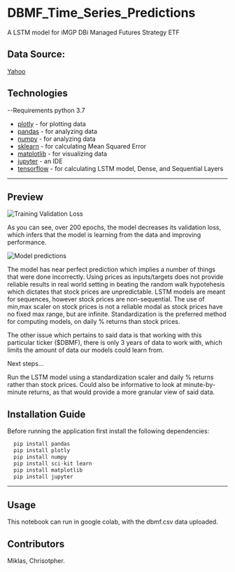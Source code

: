 # DBMF_Time_Series_Predictions
A LSTM model for iMGP DBi Managed Futures Strategy ETF

## Data Source: 
[Yahoo](https://finance.yahoo.com/quote/DBMF/history?period1=1557273600&period2=1664150400&interval=1d&filter=history&frequency=1d&includeAdjustedClose=true)


## Technologies
--Requirements
python 3.7

- [plotly](https://pypi.org/project/plotly/) - for plotting data
- [pandas](https://pypi.org/project/pandas/) - for analyzing data 
- [numpy](https://pypi.org/project/numpy/) - for analyzing data 
- [sklearn](https://pypi.org/project/sklearn/) - for calculating Mean Squared Error
- [matplotlib](https://pypi.org/project/matplotlib/) - for visualizing data
- [jupyter](https://pypi.org/project/jupyterlab/) - an IDE
- [tensorflow](https://pypi.org/project/tensorflow/) - for calculating LSTM model, Dense, and Sequential Layers
  
---

## Preview
![Training Validation Loss](https://user-images.githubusercontent.com/94579605/192651730-7b8cc4b1-5598-4a1a-a9f0-0d783ef4edde.png)

As you can see, over 200 epochs, the model decreases its validation loss, which infers that the model is learning from the data and improving performance.

![Model predictions](https://user-images.githubusercontent.com/94579605/192651795-e112fc86-a36d-4718-bebb-70851a6ecbd4.png)

The model has near perfect prediction which implies a number of things that were done incorrectly. Using prices as inputs/targets does not provide reliable results in real world setting in beating the random walk hypotehesis which dictates that stock prices are unpredictable. LSTM models are meant for sequences, however stock prices are non-sequential. The use of min,max scaler on stock prices is not a reliable modal as stock prices have no fixed max range, but are infinite. Standardization is the preferred method for computing models, on daily % returns than stock prices. 

The other issue which pertains to said data is that working with this particular ticker ($DBMF), there is only 3 years of data to work with, which limits the amount of data our models could learn from. 

Next steps... 

Run the LSTM model using a standardization scaler and daily % returns rather than stock prices. Could also be informative to look at minute-by-minute returns, as that would provide a more granular view of said data. 

				
## Installation Guide

Before running the application first install the following dependencies:

```python
  pip install pandas
  pip install plotly
  pip install numpy
  pip install sci-kit learn
  pip install matplotlib
  pip install jupyter

```
---
## Usage
This notebook can run in google colab, with the dbmf.csv data uploaded. 


## Contributors
Miklas, Chrisotpher. 
